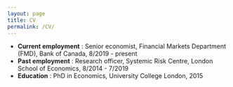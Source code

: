 ```yaml
---
layout: page
title: CV
permalink: /CV/
---
```


* **Current employment** : Senior economist, Financial Markets Department (FMD), Bank of Canada, 8/2019 - present
* **Past employment** : Research officer, Systemic Risk Centre, London School of Economics, 8/2014 - 7/2019
* **Education** : PhD in Economics, University College London, 2015
